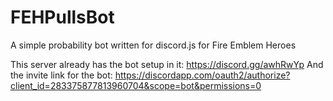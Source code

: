 # FEHPullsBot
A simple probability bot written for discord.js for Fire Emblem Heroes

This server already has the bot setup in it: https://discord.gg/awhRwYp
And the invite link for the bot: https://discordapp.com/oauth2/authorize?client_id=283375877813960704&scope=bot&permissions=0

